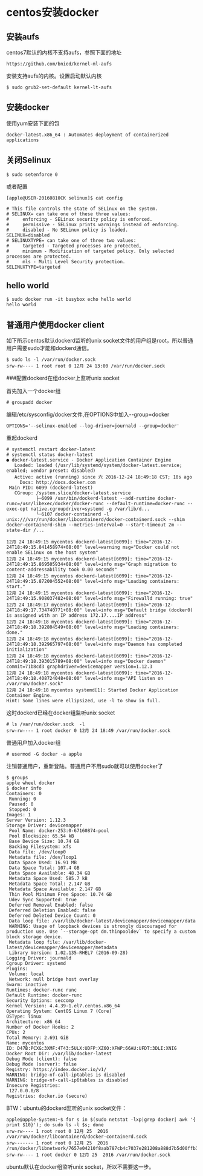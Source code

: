 centos安装docker
========================================================


安装aufs
------------------------------------------------------------------------------------------------------------------------

centos7默认的内核不支持aufs，参照下面的地址

```
https://github.com/bnied/kernel-ml-aufs
```

安装支持aufs的内核。设置启动默认内核 

```
$ sudo grub2-set-default kernel-lt-aufs
```


安装docker
------------------------------------------------------------------------------------------------------------------------
使用yum安装下面的包

```
docker-latest.x86_64 : Automates deployment of containerized applications
```


关闭Selinux
-------------------------------------------------------------------------------------------------------------------

```
$ sudo setenforce 0
```

或者配置
```
[apple@USER-20160810CK selinux]$ cat config 

# This file controls the state of SELinux on the system.
# SELINUX= can take one of these three values:
#     enforcing - SELinux security policy is enforced.
#     permissive - SELinux prints warnings instead of enforcing.
#     disabled - No SELinux policy is loaded.
SELINUX=disabled
# SELINUXTYPE= can take one of three two values:
#     targeted - Targeted processes are protected,
#     minimum - Modification of targeted policy. Only selected processes are protected. 
#     mls - Multi Level Security protection.
SELINUXTYPE=targeted 
```


hello world
---------------------------------------------------------

```
$ sudo docker run -it busybox echo hello world
hello world
```

普通用户使用docker client
----------------------------------------------------------------------------------------------------------------
如下所示centos默认dockerd监听的unix socket文件的用户组是root，所以普通用户需要sudo才能和dockerd通信。

```
$ sudo ls -l /var/run/docker.sock 
srw-rw---- 1 root root 0 12月 24 13:00 /var/run/docker.sock
```

###配置dockerd在组docker上监听unix socket

首先加入一个docker组

```
# groupadd docker
```



编辑/etc/sysconfig/docker文件,在OPTIONS中加入--group=docker

```
OPTIONS='--selinux-enabled --log-driver=journald --group=docker'
```

重起dockerd

```
# systemctl restart docker-latest
# systemctl status docker-latest
● docker-latest.service - Docker Application Container Engine
   Loaded: loaded (/usr/lib/systemd/system/docker-latest.service; enabled; vendor preset: disabled)
   Active: active (running) since 六 2016-12-24 18:49:18 CST; 10s ago
     Docs: http://docs.docker.com
 Main PID: 6099 (dockerd-latest)
   CGroup: /system.slice/docker-latest.service
           ├─6099 /usr/bin/dockerd-latest --add-runtime docker-runc=/usr/libexec/docker/docker-runc --default-runtime=docker-runc --exec-opt native.cgroupdriver=systemd -g /var/lib/d...
           └─6107 docker-containerd -l unix:///var/run/docker/libcontainerd/docker-containerd.sock --shim docker-containerd-shim --metrics-interval=0 --start-timeout 2m --state-dir /...

12月 24 18:49:15 mycentos dockerd-latest[6099]: time="2016-12-24T18:49:15.841458974+08:00" level=warning msg="Docker could not enable SELinux on the host system"
12月 24 18:49:15 mycentos dockerd-latest[6099]: time="2016-12-24T18:49:15.869505934+08:00" level=info msg="Graph migration to content-addressability took 0.00 seconds"
12月 24 18:49:15 mycentos dockerd-latest[6099]: time="2016-12-24T18:49:15.872004552+08:00" level=info msg="Loading containers: start."
12月 24 18:49:15 mycentos dockerd-latest[6099]: time="2016-12-24T18:49:15.908037482+08:00" level=info msg="Firewalld running: true"
12月 24 18:49:17 mycentos dockerd-latest[6099]: time="2016-12-24T18:49:17.734740771+08:00" level=info msg="Default bridge (docker0) is assigned with an IP address 172.17....IP address"
12月 24 18:49:18 mycentos dockerd-latest[6099]: time="2016-12-24T18:49:18.392804549+08:00" level=info msg="Loading containers: done."
12月 24 18:49:18 mycentos dockerd-latest[6099]: time="2016-12-24T18:49:18.392965797+08:00" level=info msg="Daemon has completed initialization"
12月 24 18:49:18 mycentos dockerd-latest[6099]: time="2016-12-24T18:49:18.393015789+08:00" level=info msg="Docker daemon" commit=71b8cd3 graphdriver=devicemapper version=1.12.3
12月 24 18:49:18 mycentos dockerd-latest[6099]: time="2016-12-24T18:49:18.408724048+08:00" level=info msg="API listen on /var/run/docker.sock"
12月 24 18:49:18 mycentos systemd[1]: Started Docker Application Container Engine.
Hint: Some lines were ellipsized, use -l to show in full.
```

这时dockerd已经在docker组监听unix socket

```
# ls /var/run/docker.sock  -l
srw-rw---- 1 root docker 0 12月 24 18:49 /var/run/docker.sock
```
普通用户加入docker组
```
# usermod -G docker -a apple
```

注销普通用户，重新登陆。普通用户不用sudo就可以使用docker了

```
$ groups
apple wheel docker
$ docker info
Containers: 0
 Running: 0
 Paused: 0
 Stopped: 0
Images: 1
Server Version: 1.12.3
Storage Driver: devicemapper
 Pool Name: docker-253:0-67160874-pool
 Pool Blocksize: 65.54 kB
 Base Device Size: 10.74 GB
 Backing Filesystem: xfs
 Data file: /dev/loop0
 Metadata file: /dev/loop1
 Data Space Used: 16.91 MB
 Data Space Total: 107.4 GB
 Data Space Available: 48.34 GB
 Metadata Space Used: 585.7 kB
 Metadata Space Total: 2.147 GB
 Metadata Space Available: 2.147 GB
 Thin Pool Minimum Free Space: 10.74 GB
 Udev Sync Supported: true
 Deferred Removal Enabled: false
 Deferred Deletion Enabled: false
 Deferred Deleted Device Count: 0
 Data loop file: /var/lib/docker-latest/devicemapper/devicemapper/data
 WARNING: Usage of loopback devices is strongly discouraged for production use. Use `--storage-opt dm.thinpooldev` to specify a custom block storage device.
 Metadata loop file: /var/lib/docker-latest/devicemapper/devicemapper/metadata
 Library Version: 1.02.135-RHEL7 (2016-09-28)
Logging Driver: journald
Cgroup Driver: systemd
Plugins:
 Volume: local
 Network: null bridge host overlay
Swarm: inactive
Runtimes: docker-runc runc
Default Runtime: docker-runc
Security Options: seccomp
Kernel Version: 4.4.39-1.el7.centos.x86_64
Operating System: CentOS Linux 7 (Core)
OSType: linux
Architecture: x86_64
Number of Docker Hooks: 2
CPUs: 2
Total Memory: 2.691 GiB
Name: mycentos
ID: D47B:PCXG:3XMF:4T43:5ULX:UDFP:XZ6O:XFWP:66AU:UFDT:3DLI:XNIG
Docker Root Dir: /var/lib/docker-latest
Debug Mode (client): false
Debug Mode (server): false
Registry: https://index.docker.io/v1/
WARNING: bridge-nf-call-iptables is disabled
WARNING: bridge-nf-call-ip6tables is disabled
Insecure Registries:
 127.0.0.0/8
Registries: docker.io (secure)
```

BTW：ubuntu的dockerd监听的unix socket文件：

```
apple@apple-System:~$ for s in $(sudo netstat -lxp|grep docker| awk '{ print $10}'); do sudo ls -l $s; done
srw-rw---- 1 root root 0 12月 25  2016 /var/run/docker/libcontainerd/docker-containerd.sock
srw------- 1 root root 0 12月 25  2016 /run/docker/libnetwork/7657e04210f8aab787cb4c7037e281208a888d7b5d00ffb330aba1e06ff2f1dc.sock
srw-rw---- 1 root docker 0 12月 25  2016 /var/run/docker.sock
```

ubuntu默认在docker组监听unix socket，所以不需要这一步。
